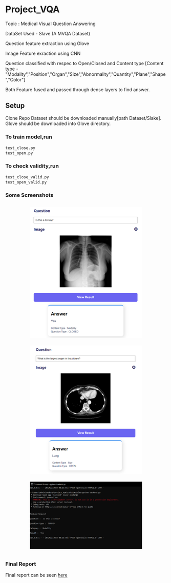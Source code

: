 # Project_VQA

Topic : Medical Visual Question Answering

DataSet Used - Slave (A MVQA Dataset)

Question feature extraction using Glove

Image Feature exraction using CNN

Question classified with respec to Open/Closed and Content type
[Content type - "Modality","Position","Organ","Size","Abnormality","Quantity","Plane","Shape","Color"]

Both Feature fused and passed through dense layers to find answer.

## Setup

Clone Repo
Dataset should be downloaded manually[path Dataset/Slake].
Glove should be downloaded into Glove directory.

### To train model,run

    test_close.py
    test_open.py
    
### To check validity,run

    test_close_valid.py
    test_open_valid.py

### Some Screenshots

<p align="center">
  <img src="TempFiles/Close_modality.PNG" width="350" style="margin:10px">
  <img src="TempFiles/Open_size.PNG" width="350" style="margin:10px"><BR>
  <img src="TempFiles/backend.PNG" width="350" style="margin:10px">
</p>

### Final Report

Final report can be seen <a href='https://github.com/codingneverends/Project_VQA/tree/main/FinalReport'>here</a>